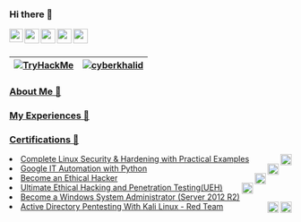### Hi there 👋

<div>
  <a href="https://www.linkedin.com/in/khalidmaina/">
  <img align="left" width="24px" src="https://cdn.jsdelivr.net/npm/simple-icons@5.24/icons/linkedin.svg"  />
</a>
<a href="https://twitter.com/khaleedmaina">
  <img align="left" color="red" width="26px" src="https://cdn.jsdelivr.net/npm/simple-icons@v3/icons/twitter.svg" />
</a>
<a href="mailto:khalidmaina@protonmail.com">
  <img align="left" width="26px" src="https://cdn.jsdelivr.net/npm/simple-icons@v3/icons/protonmail.svg" />
</a>
<a href="#">
  <img align="left" width="26px" src="https://cdn.jsdelivr.net/npm/simple-icons@5.24.0/icons/hackerone.svg"/>
</a>
<a href="#">
  <img align="left" width="26px" src="https://cdn.jsdelivr.net/npm/simple-icons@5.24.0/icons/bugcrowd.svg"/>
 </div>
  <br />
 <br />
  
| <img src="https://tryhackme-badges.s3.amazonaws.com/CyberKhalid.png" alt="TryHackMe">  |  [ ![cyberkhalid](https://www.hackthebox.eu/badge/image/553034)](https://app.hackthebox.com/users/553034) |
|---|---|

### About Me 🚀
  
### My Experiences 🙌
  
### Certifications 🏅

<div>
     <li>
       <tr> <a href="https://www.udemy.com/certificate/UC-d388bb94-1541-47c3-9820-2db16e7c319a/">Complete Linux Security & Hardening with Practical Examples</a>  <img align="right" width="20px" src="https://cdn.jsdelivr.net/npm/simple-icons@5.24/icons/udemy.svg"/> </tr>
      </li>
      <li>
       <tr> <a href="https://www.coursera.org/account/accomplishments/professional-cert/8HGGYHBD5LZR">Google IT Automation with Python </a>  <img align="right" width="20px" src="https://cdn.jsdelivr.net/npm/simple-icons@5.24/icons/google.svg"/> </tr>
      </li>
      <li>
       <tr> <a href="https://www.linkedin.com/in/khalidmaina/">Become an Ethical Hacker</a>  <img align="right" width="20px" src="https://cdn.jsdelivr.net/npm/simple-icons@5.24/icons/linkedin.svg"/> </tr>
      </li>
       <li>
       <tr> <a href="https://www.udemy.com/certificate/UC-ea42d118-c5dd-4f39-9d02-38b1b8a3808d/">Ultimate Ethical Hacking and Penetration Testing(UEH) </a>  <img align="right" width="20px" src="https://cdn.jsdelivr.net/npm/simple-icons@5.24/icons/udemy.svg"/> </tr>
      </li>
      <li>
       <tr> <a href="https://www.linkedin.com/in/khalidmaina/">Become a Windows System Administrator (Server 2012 R2)</a>  <img align="right" width="20px" src="https://cdn.jsdelivr.net/npm/simple-icons@5.24/icons/linkedin.svg"/> </tr>
      </li>
      <li>
       <tr> <a href="https://www.udemy.com/certificate/UC-2ebe9f23-773c-4062-ba60-10b9ab445d32/">Active Directory Pentesting With Kali Linux - Red Team</a>  <img align="right" width="20px" src="https://cdn.jsdelivr.net/npm/simple-icons@5.24/icons/udemy.svg"/> </tr>
      </li>
</div>

  

<!--
**khalidmaina/khalidmaina** is a ✨ _special_ ✨ repository because its `README.md` (this file) appears on your GitHub profile.

Here are some ideas to get you started:

- 🔭 I’m currently working on ...
- 🌱 I’m currently learning ...
- 👯 I’m looking to collaborate on ...
- 🤔 I’m looking for help with ...
- 💬 Ask me about ...
- 📫 How to reach me: ...
- 😄 Pronouns: ...
- ⚡ Fun fact: ...
-->
